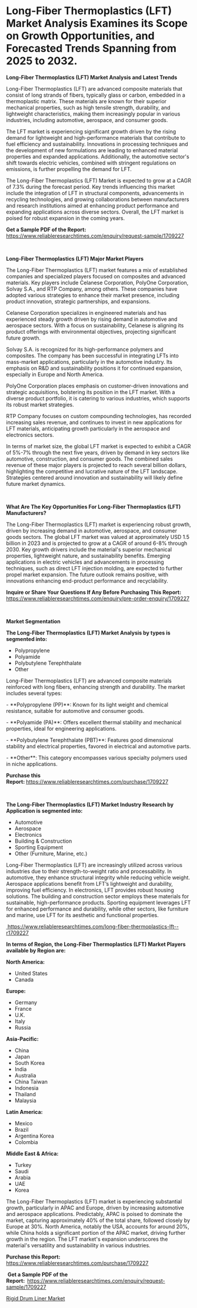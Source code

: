 <p><h1>Long-Fiber Thermoplastics (LFT) Market Analysis Examines its Scope on Growth Opportunities, and Forecasted Trends Spanning from 2025 to 2032.</h1></p><p><strong>Long-Fiber Thermoplastics (LFT) Market Analysis and Latest Trends</strong></p>
<p><p>Long-Fiber Thermoplastics (LFT) are advanced composite materials that consist of long strands of fibers, typically glass or carbon, embedded in a thermoplastic matrix. These materials are known for their superior mechanical properties, such as high tensile strength, durability, and lightweight characteristics, making them increasingly popular in various industries, including automotive, aerospace, and consumer goods.</p><p>The LFT market is experiencing significant growth driven by the rising demand for lightweight and high-performance materials that contribute to fuel efficiency and sustainability. Innovations in processing techniques and the development of new formulations are leading to enhanced material properties and expanded applications. Additionally, the automotive sector's shift towards electric vehicles, combined with stringent regulations on emissions, is further propelling the demand for LFT.</p><p>The Long-Fiber Thermoplastics (LFT) Market is expected to grow at a CAGR of 7.3% during the forecast period. Key trends influencing this market include the integration of LFT in structural components, advancements in recycling technologies, and growing collaborations between manufacturers and research institutions aimed at enhancing product performance and expanding applications across diverse sectors. Overall, the LFT market is poised for robust expansion in the coming years.</p></p>
<p><strong>Get a Sample PDF of the Report:&nbsp;</strong> <a href="https://www.reliableresearchtimes.com/enquiry/request-sample/1709227?utm_campaign=2181&utm_medium=2&utm_source=Github&utm_content=ia&utm_term=27032025&utm_id=long-fiber-thermoplastics-lft">https://www.reliableresearchtimes.com/enquiry/request-sample/1709227</a></p>
<p>&nbsp;</p>
<p><strong>Long-Fiber Thermoplastics (LFT) Major Market Players</strong></p>
<p><p>The Long-Fiber Thermoplastics (LFT) market features a mix of established companies and specialized players focused on composites and advanced materials. Key players include Celanese Corporation, PolyOne Corporation, Solvay S.A., and RTP Company, among others. These companies have adopted various strategies to enhance their market presence, including product innovation, strategic partnerships, and expansions.</p><p>Celanese Corporation specializes in engineered materials and has experienced steady growth driven by rising demand in automotive and aerospace sectors. With a focus on sustainability, Celanese is aligning its product offerings with environmental objectives, projecting significant future growth.</p><p>Solvay S.A. is recognized for its high-performance polymers and composites. The company has been successful in integrating LFTs into mass-market applications, particularly in the automotive industry. Its emphasis on R&D and sustainability positions it for continued expansion, especially in Europe and North America.</p><p>PolyOne Corporation places emphasis on customer-driven innovations and strategic acquisitions, bolstering its position in the LFT market. With a diverse product portfolio, it is catering to various industries, which supports its robust market strategies.</p><p>RTP Company focuses on custom compounding technologies, has recorded increasing sales revenue, and continues to invest in new applications for LFT materials, anticipating growth particularly in the aerospace and electronics sectors.</p><p>In terms of market size, the global LFT market is expected to exhibit a CAGR of 5%-7% through the next five years, driven by demand in key sectors like automotive, construction, and consumer goods. The combined sales revenue of these major players is projected to reach several billion dollars, highlighting the competitive and lucrative nature of the LFT landscape. Strategies centered around innovation and sustainability will likely define future market dynamics.</p></p>
<p>&nbsp;</p>
<p><strong>What Are The Key Opportunities For Long-Fiber Thermoplastics (LFT) Manufacturers?</strong></p>
<p><p>The Long-Fiber Thermoplastics (LFT) market is experiencing robust growth, driven by increasing demand in automotive, aerospace, and consumer goods sectors. The global LFT market was valued at approximately USD 1.5 billion in 2023 and is projected to grow at a CAGR of around 6-8% through 2030. Key growth drivers include the material's superior mechanical properties, lightweight nature, and sustainability benefits. Emerging applications in electric vehicles and advancements in processing techniques, such as direct LFT injection molding, are expected to further propel market expansion. The future outlook remains positive, with innovations enhancing end-product performance and recyclability.</p></p>
<p><strong>Inquire or Share Your Questions If Any Before Purchasing This Report:</strong> <a href="https://www.reliableresearchtimes.com/enquiry/pre-order-enquiry/1709227?utm_campaign=2181&utm_medium=2&utm_source=Github&utm_content=ia&utm_term=27032025&utm_id=long-fiber-thermoplastics-lft">https://www.reliableresearchtimes.com/enquiry/pre-order-enquiry/1709227</a></p>
<p>&nbsp;</p>
<p><strong>Market Segmentation</strong></p>
<p><strong>The Long-Fiber Thermoplastics (LFT) Market Analysis by types is segmented into:</strong></p>
<p><ul><li>Polypropylene</li><li>Polyamide</li><li>Polybutylene Terephthalate</li><li>Other</li></ul></p>
<p><p>Long-Fiber Thermoplastics (LFT) are advanced composite materials reinforced with long fibers, enhancing strength and durability. The market includes several types: </p><p>- **Polypropylene (PP)**: Known for its light weight and chemical resistance, suitable for automotive and consumer goods.</p><p>- **Polyamide (PA)**: Offers excellent thermal stability and mechanical properties, ideal for engineering applications.</p><p>- **Polybutylene Terephthalate (PBT)**: Features good dimensional stability and electrical properties, favored in electrical and automotive parts.</p><p>- **Other**: This category encompasses various specialty polymers used in niche applications.</p></p>
<p><strong>Purchase this Report:&nbsp;</strong><a href="https://www.reliableresearchtimes.com/purchase/1709227?utm_campaign=2181&utm_medium=2&utm_source=Github&utm_content=ia&utm_term=27032025&utm_id=long-fiber-thermoplastics-lft">https://www.reliableresearchtimes.com/purchase/1709227</a></p>
<p>&nbsp;</p>
<p><strong>The Long-Fiber Thermoplastics (LFT) Market Industry Research by Application is segmented into:</strong></p>
<p><ul><li>Automotive</li><li>Aerospace</li><li>Electronics</li><li>Building & Construction</li><li>Sporting Equipment</li><li>Other (Furniture, Marine, etc.)</li></ul></p>
<p><p>Long-Fiber Thermoplastics (LFT) are increasingly utilized across various industries due to their strength-to-weight ratio and processability. In automotive, they enhance structural integrity while reducing vehicle weight. Aerospace applications benefit from LFT’s lightweight and durability, improving fuel efficiency. In electronics, LFT provides robust housing solutions. The building and construction sector employs these materials for sustainable, high-performance products. Sporting equipment leverages LFT for enhanced performance and durability, while other sectors, like furniture and marine, use LFT for its aesthetic and functional properties.</p></p>
<p><a href="https://www.reliableresearchtimes.com/long-fiber-thermoplastics-lft--r1709227?utm_campaign=2181&utm_medium=2&utm_source=Github&utm_content=ia&utm_term=27032025&utm_id=long-fiber-thermoplastics-lft">&nbsp;https://www.reliableresearchtimes.com/long-fiber-thermoplastics-lft--r1709227</a></p>
<p><strong>In terms of Region, the Long-Fiber Thermoplastics (LFT) Market Players available by Region are:</strong></p>
<p>
    <p> <strong> North America: </strong>
        <ul>
            <li>United States</li>
            <li>Canada</li>
        </ul>
        </p> 
    <p> <strong> Europe: </strong>
        <ul>
            <li>Germany</li>
            <li>France</li>
            <li>U.K.</li>
            <li>Italy</li>
            <li>Russia</li>
        </ul>
        </p> 
    <p> <strong> Asia-Pacific: </strong>
        <ul>
            <li>China</li>
            <li>Japan</li>
            <li>South Korea</li>
            <li>India</li>
            <li>Australia</li>
            <li>China Taiwan</li>
            <li>Indonesia</li>
            <li>Thailand</li>
            <li>Malaysia</li>
        </ul>
        </p> 
    <p> <strong> Latin America: </strong>
        <ul>
            <li>Mexico</li>
            <li>Brazil</li>
            <li>Argentina Korea</li>
            <li>Colombia</li>
        </ul>
        </p> 
    <p> <strong> Middle East & Africa: </strong>
        <ul>
            <li>Turkey</li>
            <li>Saudi</li>
            <li>Arabia</li>
            <li>UAE</li>
            <li>Korea</li>
        </ul>
    </p>
    </p>
<p><p>The Long-Fiber Thermoplastics (LFT) market is experiencing substantial growth, particularly in APAC and Europe, driven by increasing automotive and aerospace applications. Predictably, APAC is poised to dominate the market, capturing approximately 40% of the total share, followed closely by Europe at 30%. North America, notably the USA, accounts for around 20%, while China holds a significant portion of the APAC market, driving further growth in the region. The LFT market's expansion underscores the material's versatility and sustainability in various industries.</p></p>
<p><strong>Purchase this Report: </strong><a href="https://www.reliableresearchtimes.com/purchase/1709227?utm_campaign=2181&utm_medium=2&utm_source=Github&utm_content=ia&utm_term=27032025&utm_id=long-fiber-thermoplastics-lft">https://www.reliableresearchtimes.com/purchase/1709227</a></p>
<p>&nbsp;<strong>Get a Sample PDF of the Report:&nbsp;&nbsp;</strong><a href="https://www.reliableresearchtimes.com/enquiry/request-sample/1709227?utm_campaign=2181&utm_medium=2&utm_source=Github&utm_content=ia&utm_term=27032025&utm_id=long-fiber-thermoplastics-lft">https://www.reliableresearchtimes.com/enquiry/request-sample/1709227</a></p>
<p><strong></strong></p>
<p><p><a href="https://github.com/willjis/Market-Research-Report-List-1/blob/main/rigid-drum-liner-market.md?utm_campaign=2181&utm_medium=2&utm_source=Github&utm_content=ia&utm_term=27032025&utm_id=long-fiber-thermoplastics-lft">Rigid Drum Liner Market</a></p></p>